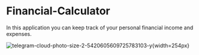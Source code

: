 # Financial-Calculator
In this application you can keep track of your personal financial income and expenses.

![telegram-cloud-photo-size-2-5420605609725783103-y](https://github.com/user-attachments/assets/41e72793-9852-45b3-bd16-e95940e140e4){width=254px}
